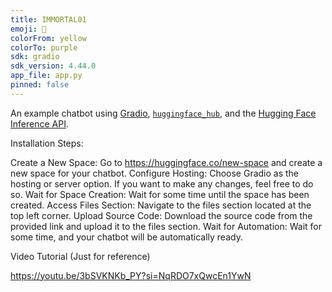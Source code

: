 ```yaml
---
title: IMMORTAL01
emoji: 💬
colorFrom: yellow
colorTo: purple
sdk: gradio
sdk_version: 4.44.0
app_file: app.py
pinned: false
---
```


An example chatbot using [Gradio](https://gradio.app), [`huggingface_hub`](https://huggingface.co/docs/huggingface_hub/v0.22.2/en/index), and the [Hugging Face Inference API](https://huggingface.co/docs/api-inference/index).



Installation Steps:

Create a New Space: Go to https://huggingface.co/new-space and create a new space for your chatbot.
Configure Hosting: Choose Gradio as the hosting or server option. If you want to make any changes, feel free to do so.
Wait for Space Creation: Wait for some time until the space has been created.
Access Files Section: Navigate to the files section located at the top left corner.
Upload Source Code: Download the source code from the provided link and upload it to the files section.
Wait for Automation: Wait for some time, and your chatbot will be automatically ready.




Video Tutorial (Just for reference)

https://youtu.be/3bSVKNKb_PY?si=NqRDO7xQwcEn1YwN
